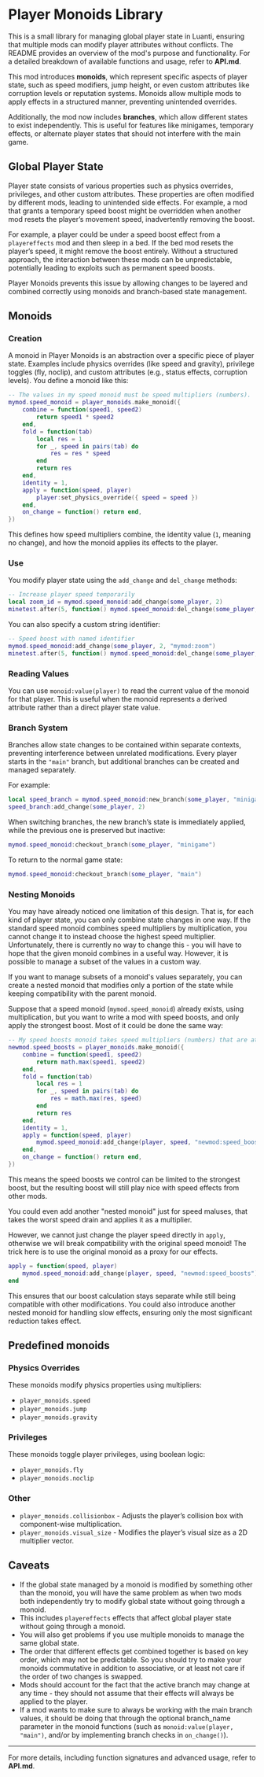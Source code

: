 # Player Monoids Library

This is a small library for managing global player state in Luanti, ensuring that multiple mods can modify player attributes without conflicts. The README provides an overview of the mod's purpose and functionality. For a detailed breakdown of available functions and usage, refer to **API.md**.

This mod introduces **monoids**, which represent specific aspects of player state, such as speed modifiers, jump height, or even custom attributes like corruption levels or reputation systems. Monoids allow multiple mods to apply effects in a structured manner, preventing unintended overrides.

Additionally, the mod now includes **branches**, which allow different states to exist independently. This is useful for features like minigames, temporary effects, or alternate player states that should not interfere with the main game.

## Global Player State

Player state consists of various properties such as physics overrides, privileges, and other custom attributes. These properties are often modified by different mods, leading to unintended side effects. For example, a mod that grants a temporary speed boost might be overridden when another mod resets the player’s movement speed, inadvertently removing the boost.

For example, a player could be under a speed boost effect from a `playereffects` mod and then sleep in a bed. If the bed mod resets the player’s speed, it might remove the boost entirely. Without a structured approach, the interaction between these mods can be unpredictable, potentially leading to exploits such as permanent speed boosts.

Player Monoids prevents this issue by allowing changes to be layered and combined correctly using monoids and branch-based state management.

## Monoids

### Creation

A monoid in Player Monoids is an abstraction over a specific piece of player state. Examples include physics overrides (like speed and gravity), privilege toggles (fly, noclip), and custom attributes (e.g., status effects, corruption levels). You define a monoid like this:

```lua
-- The values in my speed monoid must be speed multipliers (numbers).
mymod.speed_monoid = player_monoids.make_monoid({
	combine = function(speed1, speed2)
		return speed1 * speed2
	end,
	fold = function(tab)
		local res = 1
		for _, speed in pairs(tab) do
			res = res * speed
		end
		return res
	end,
	identity = 1,
	apply = function(speed, player)
		player:set_physics_override({ speed = speed })
	end,
	on_change = function() return end,
})
```

This defines how speed multipliers combine, the identity value (`1`, meaning no change), and how the monoid applies its effects to the player.

### Use

You modify player state using the `add_change` and `del_change` methods:

```lua
-- Increase player speed temporarily
local zoom_id = mymod.speed_monoid:add_change(some_player, 2)
minetest.after(5, function() mymod.speed_monoid:del_change(some_player, zoom_id) end)
```

You can also specify a custom string identifier:

```lua
-- Speed boost with named identifier
mymod.speed_monoid:add_change(some_player, 2, "mymod:zoom")
minetest.after(5, function() mymod.speed_monoid:del_change(some_player, "mymod:zoom") end)
```

### Reading Values

You can use `monoid:value(player)` to read the current value of the monoid for that player. This is useful when the monoid represents a derived attribute rather than a direct player state value.

### Branch System

Branches allow state changes to be contained within separate contexts, preventing interference between unrelated modifications. Every player starts in the `"main"` branch, but additional branches can be created and managed separately.

For example:

```lua
local speed_branch = mymod.speed_monoid:new_branch(some_player, "minigame")
speed_branch:add_change(some_player, 2)
```

When switching branches, the new branch’s state is immediately applied, while the previous one is preserved but inactive:

```lua
mymod.speed_monoid:checkout_branch(some_player, "minigame")
```

To return to the normal game state:

```lua
mymod.speed_monoid:checkout_branch(some_player, "main")
```

### Nesting Monoids

You may have already noticed one limitation of this design. That is, for each kind of player state, you can only combine state changes in one way. If the standard speed monoid combines speed multipliers by multiplication, you cannot change it to instead choose the highest speed multiplier. Unfortunately, there is currently no way to change this - you will have to hope that the given monoid combines in a useful way. However, it is possible to manage a subset of the values in a custom way.

If you want to manage subsets of a monoid's values separately, you can create a nested monoid that modifies only a portion of the state while keeping compatibility with the parent monoid.

Suppose that a speed monoid (`mymod.speed_monoid`) already exists, using multiplication, but you want to write a mod with speed boosts, and only apply the strongest boost. Most of it could be done the same way:

```lua
-- My speed boosts monoid takes speed multipliers (numbers) that are at least 1.
newmod.speed_boosts = player_monoids.make_monoid({
    combine = function(speed1, speed2)
        return math.max(speed1, speed2)
    end,
    fold = function(tab)
        local res = 1
        for _, speed in pairs(tab) do
            res = math.max(res, speed)
        end
        return res
    end,
    identity = 1,
    apply = function(speed, player)
        mymod.speed_monoid:add_change(player, speed, "newmod:speed_boosts")
    end,
    on_change = function() return end,
})
```

This means the speed boosts we control can be limited to the strongest boost, but the resulting boost will still play nice with speed effects from other mods.

You could even add another "nested monoid" just for speed maluses, that takes the worst speed drain and applies it as a multiplier.

However, we cannot just change the player speed directly in `apply`, otherwise we will break compatibility with the original speed monoid! The trick here is to use the original monoid as a proxy for our effects.

```lua
apply = function(speed, player)
    mymod.speed_monoid:add_change(player, speed, "newmod:speed_boosts")
end
```

This ensures that our boost calculation stays separate while still being compatible with other modifications. You could also introduce another nested monoid for handling slow effects, ensuring only the most significant reduction takes effect.&#x20;

## Predefined monoids

### Physics Overrides

These monoids modify physics properties using multipliers:

- `player_monoids.speed`
- `player_monoids.jump`
- `player_monoids.gravity`

### Privileges

These monoids toggle player privileges, using boolean logic:

- `player_monoids.fly`
- `player_monoids.noclip`

### Other

- `player_monoids.collisionbox` - Adjusts the player’s collision box with component-wise multiplication.
- `player_monoids.visual_size` - Modifies the player’s visual size as a 2D multiplier vector.

## Caveats

- If the global state managed by a monoid is modified by something other than the monoid, you will have the same problem as when two mods both independently try to modify global state without going through a monoid.
- This includes `playereffects` effects that affect global player state without going through a monoid.
- You will also get problems if you use multiple monoids to manage the same global state.
- The order that different effects get combined together is based on key order, which may not be predictable. So you should try to make your monoids commutative in addition to associative, or at least not care if the order of two changes is swapped.
- Mods should account for the fact that the active branch may change at any time - they should not assume that their effects will always be applied to the player.
- If a mod wants to make sure to always be working with the main branch values, it should be doing that through the optional branch_name parameter in the monoid functions (such as `monoid:value(player, "main")`, and/or by implementing branch checks in `on_change()`).

---

For more details, including function signatures and advanced usage, refer to **API.md**.